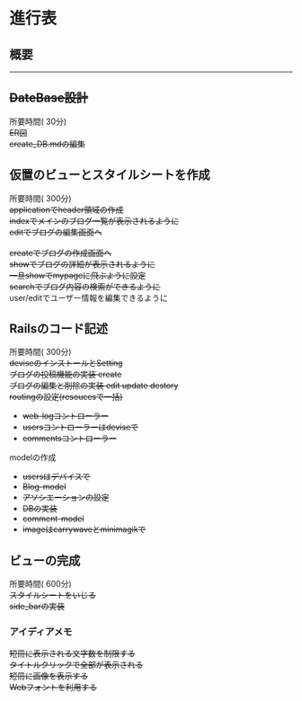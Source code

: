 # 進行表

## 概要
---
## ~~DateBase設計~~
所要時間( 30分)<br>
~~ER図~~<br>
~~create_DB.mdの編集~~<br>
## 仮置のビューとスタイルシートを作成
所要時間( 300分)<br>
~~applicationでheader領域の作成~~<br>
~~indexでメインのブログ一覧が表示されるように~~<br>
~~editでブログの編集画面へ~~<br><br>
~~createでブログの作成画面へ~~<br>
~~showでブログの詳細が表示されるように~~<br>
~~一旦showでmypageに飛ぶように設定~~<br>
~~searchでブログ内容の検索ができるように~~<br>
user/editでユーザー情報を編集できるように<br>

## Railsのコード記述
所要時間( 300分)<br>
~~deviseのインストールとSetting~~<br>
~~ブログの投稿機能の実装 create~~<br>
~~ブログの編集と削除の実装 edit update destory~~<br>
~~routingの設定(resoucesで一括)~~
- ~~web-logコントローラー~~
- ~~usersコントローラーはdeviseで~~<br>
- ~~commentsコントローラー~~<br>

modelの作成
- ~~usersはデバイスで~~<br>
- ~~Blog-model~~<br>
- ~~アソシエーションの設定~~<br>
- ~~DBの実装~~<br>
- ~~comment-model~~<br>
- ~~imageはcarrywaveとminimagikで~~<br>

## ビューの完成<br>
所要時間( 600分)<br>
~~スタイルシートをいじる~~<br>
~~side_barの実装~~<br>

### アイディアメモ
~~短冊に表示される文字数を制限する~~<br>
~~タイトルクリックで全部が表示される~~<br>
~~短冊に画像を表示する~~<br>
~~Webフォントを利用する~~<br>